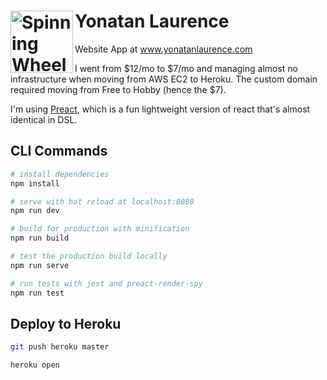 # <img align="left" width="100" height="100" alt="Spinning Wheel Icon" src="https://s3.us-west-2.amazonaws.com/yonatanlaurence.com/crystal-logo-raspberry-cream-2022_07_20.png"> Yonatan Laurence
Website App at www.yonatanlaurence.com

I went from $12/mo to $7/mo and managing almost no infrastructure when moving from AWS EC2 to Heroku. The custom domain required moving from Free to Hobby (hence the $7).

I'm using [Preact](https://github.com/developit/preact-cli), which is a fun lightweight version of react that's almost identical in DSL.

## CLI Commands

``` bash
# install dependencies
npm install

# serve with hot reload at localhost:8080
npm run dev

# build for production with minification
npm run build

# test the production build locally
npm run serve

# run tests with jest and preact-render-spy 
npm run test
```


## Deploy to Heroku
```bash
git push heroku master

heroku open
```

